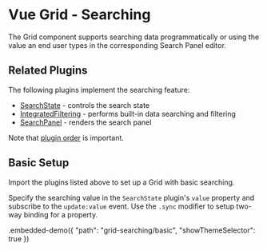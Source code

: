 # Vue Grid - Searching

The Grid component supports searching data programmatically or using the value an end user types in the corresponding Search Panel editor.

## Related Plugins

The following plugins implement the searching feature:

- [SearchState](../reference/search-state.md) - controls the search state
- [IntegratedFiltering](../reference/integrated-filtering.md) - performs built-in data searching and filtering
- [SearchPanel](../reference/search-panel.md) - renders the search panel

Note that [plugin order](./plugin-overview.md#plugin-order) is important.

## Basic Setup

Import the plugins listed above to set up a Grid with basic searching.

Specify the searching value in the `SearchState` plugin's `value` property and subscribe to the `update:value` event. Use the `.sync` modifier to setup two-way binding for a property.

.embedded-demo({ "path": "grid-searching/basic", "showThemeSelector": true })

<!-- ## Remote Searching

You can perform searching remotely by handling search value changes, generating a request, and sending it to the server.

Searching options are updated once an end user modifies the text in a Search Panel editor or other searching control. Handle search value changes using the `SearchState` plugin's `update:value` event and request data from the server using the applied searching options. Once the search data is received from the server, pass it to the `Grid` component's `rows` property.

NOTE: Do not use the `IntegratedFiltering` plugin for remote searching.

.embedded-demo({ "path": "grid-searching/remote-mode", "showThemeSelector": true }) -->
